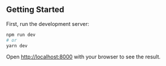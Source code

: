 
## Getting Started

First, run the development server:

```bash
npm run dev
# or
yarn dev
```

Open [http://localhost:8000](http://localhost:3000) with your browser to see the result.

